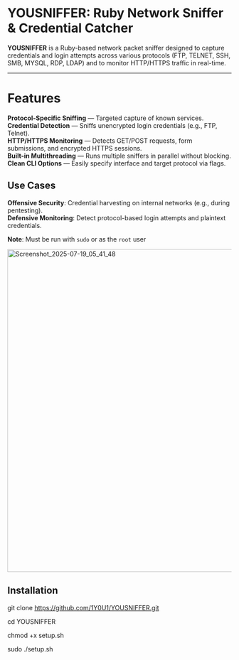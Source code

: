 # YOUSNIFFER: Ruby Network Sniffer & Credential Catcher

**YOUSNIFFER** is a Ruby-based network packet sniffer designed to capture credentials and login attempts across various protocols (FTP, TELNET, SSH, SMB, MYSQL, RDP, LDAP) and to monitor HTTP/HTTPS traffic in real-time.

---

#  Features

**Protocol-Specific Sniffing** — Targeted capture of known services. <br>
**Credential Detection** — Sniffs unencrypted login credentials (e.g., FTP, Telnet).<br>
**HTTP/HTTPS Monitoring** — Detects GET/POST requests, form submissions, and encrypted HTTPS sessions. <br>
**Built-in Multithreading** — Runs multiple sniffers in parallel without blocking. <br>
**Clean CLI Options** — Easily specify interface and target protocol via flags. <br>



##  Use Cases

**Offensive Security**: Credential harvesting on internal networks (e.g., during pentesting). <br>
**Defensive Monitoring**: Detect protocol-based login attempts and plaintext credentials.

 **Note**: Must be run with `sudo` or as the `root` user 

<img width="842" height="727" alt="Screenshot_2025-07-19_05_41_48" src="https://github.com/user-attachments/assets/a821c0a9-120f-4008-8e3c-83df0d3d514a" />


##  Installation
git clone https://github.com/1Y0U1/YOUSNIFFER.git

cd YOUSNIFFER

chmod +x setup.sh

sudo ./setup.sh
